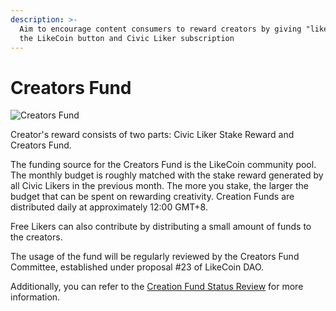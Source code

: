 ```yaml
---
description: >-
  Aim to encourage content consumers to reward creators by giving "likes" via
  the LikeCoin button and Civic Liker subscription
---
```


# Creators Fund

![Creators Fund](<../../.gitbook/assets/group\_56\_copy\_4 (1).png>)

Creator's reward consists of two parts: Civic Liker Stake Reward and Creators Fund.

The funding source for the Creators Fund is the LikeCoin community pool. The monthly budget is roughly matched with the stake reward generated by all Civic Likers in the previous month. The more you stake, the larger the budget that can be spent on rewarding creativity. Creation Funds are distributed daily at approximately 12:00 GMT+8.

Free Likers can also contribute by distributing a small amount of funds to the creators.

The usage of the fund will be regularly reviewed by the Creators Fund Committee, established under proposal #23 of LikeCoin DAO.

Additionally, you can refer to the [Creation Fund Status Review](https://blog.like.co/en/tag/creators-fund/) for more information.
